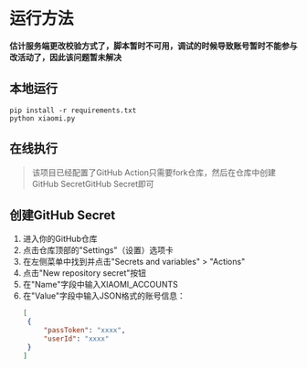 # 运行方法
**估计服务端更改校验方式了，脚本暂时不可用，调试的时候导致账号暂时不能参与改活动了，因此该问题暂未解决**
## 本地运行
```shell
pip install -r requirements.txt
python xiaomi.py
```
## 在线执行
> 该项目已经配置了GitHub Action只需要fork仓库，然后在仓库中创建GitHub SecretGitHub Secret即可
## 创建GitHub Secret
1. 进入你的GitHub仓库
2. 点击仓库顶部的"Settings"（设置）选项卡
3. 在左侧菜单中找到并点击"Secrets and variables" > "Actions"
4. 点击"New repository secret"按钮
5. 在"Name"字段中输入XIAOMI_ACCOUNTS
6. 在"Value"字段中输入JSON格式的账号信息：
   ```json
   [
    {
        "passToken": "xxxx",
        "userId": "xxxx"
    }
   ]
   ``` 
